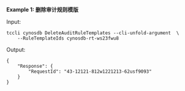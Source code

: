 **Example 1: 删除审计规则模版**



Input: 

```
tccli cynosdb DeleteAuditRuleTemplates --cli-unfold-argument  \
    --RuleTemplateIds cynosdb-rt-ws23fwu8
```

Output: 
```
{
    "Response": {
        "RequestId": "43-12121-812w1221213-62usf9093"
    }
}
```

